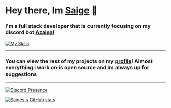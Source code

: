 # Hey there, Im [Saige]() 👋

### I'm a full stack developer that is currently focusing on my discord bot [Azalea!](https://github.com/Saigeie/Azalea)
[![My Skills](https://skillicons.dev/icons?i=js,html,css,ts,react,nodejs,mongodb,figma,express)](https://skillicons.dev)

<hr>

### You can view the rest of my projects on my [profile](https://github.com/Saigeie)! Almost everything i work on is open source and im always up for suggestions

<hr>

[![Discord Presence](https://lanyard.cnrad.dev/api/462936117596127232)](https://discord.com/users/462936117596127232)

[![Saiges's GitHub stats](https://github-readme-stats.vercel.app/api?username=saigeie&show_icons=true&theme=dracula)](https://github.com/anuraghazra/github-readme-stats)